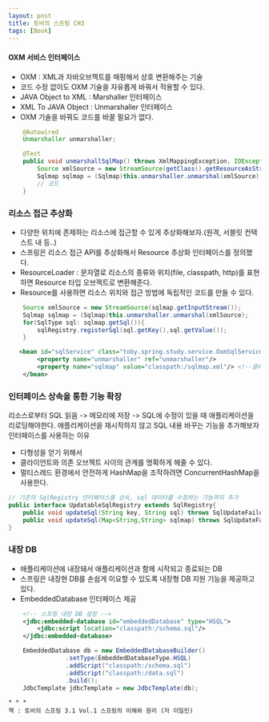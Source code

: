 ```yaml
---
layout: post
title: 토비의 스프링 CH3
tags: [Book]
---
```



#### OXM 서비스 인터페이스 
- OXM : XML과 자바오브젝트를 매핑해서 상호 변환해주는 기술
- 코드 수정 없이도 OXM 기술을 자유롭게 바꿔서 적용할 수 있다.
- JAVA Object to XML : Marshaller 인터페이스
- XML To JAVA Object : Unmarshaller 인터페이스
- OXM 기술을 바꿔도 코드를 바꿀 필요가 없다.

``` java
    @Autowired
    Unmarshaller unmarshaller;

    @Test
    public void unmarshallSqlMap() throws XmlMappingException, IOException {
        Source xmlSource = new StreamSource(getClass().getResourceAsStream("/sqlmap1.xml"));
        Sqlmap sqlmap = (Sqlmap)this.unmarshaller.unmarshal(xmlSource);
        // 코드
    }
```

### 리소스 접근 추상화
- 다양한 위치에 존제하는 리소스에 접근할 수 있게 추상화해보자.(원격, 서블릿 컨택스트 내 등..)
- 스프링은 리소스 접근 API를 추상화해서 Resource 추상화 인터페이스를 정의했다.
- ResourceLoader : 문자열로 리소스의 종류와 위치(file, classpath, http)를 표현하면 Resource 타입 오브젝트로 변환해준다.
- Resource를 사용하면 리소스 위치와 접근 방법에 독립적인 코드를 만들 수 있다.

``` java
    Source xmlSource = new StreamSource(sqlmap.getInputStream());
    Sqlmap sqlmap = (Sqlmap)this.unmarshaller.unmarshal(xmlSource);
    for(SqlType sql: sqlmap.getSql()){
        sqlRegistry.registerSql(sql.getKey(),sql.getValue());
    }
```

``` xml
   <bean id="sqlService" class="toby.spring.study.service.OxmSqlService">
        <property name="unmarshaller" ref="unmarshaller"/>
        <property name="sqlmap" value="classpath:/sqlmap.xml"/> <!--클래스패스를 사용해서 리소스에 접근-->
    </bean>
```

### 인터페이스 상속을 통한 기능 확장

리소스로부터 SQL 읽음 -> 메모리에 저장 -> SQL에 수정이 있을 때 애플리케이션을 리로딩해야한다.
애플리케이션을 재시작하지 않고 SQL 내용 바꾸는 기능을 추가해보자
인터페이스를 사용하는 이유 
- 다형성을 얻기 위해서
- 클라이언트와 의존 오브젝트 사이의 관계를 명확하게 해줄 수 있다.
- 멀티스레드 환경에서 안전하게 HashMap을 조작하려면 ConcurrentHashMap을 사용한다.

``` java
// 기존의 SqlRegistry 인터페이스를 상속, sql 데이터를 수정하는 기능까지 추가
public interface UpdatableSqlRegistry extends SqlRegistry{
    public void updateSql(String key, String sql) throws SqlUpdateFailureException;
    public void updateSql(Map<String,String> sqlmap) throws SqlUpdateFailureException;
}
```

### 내장 DB

- 애플리케이션에 내장돼서 애플리케이션과 함께 시작되고 종료되는 DB
- 스프링은 내장현 DB를 손쉽게 이요할 수 있도록 내장형 DB 지원 기능을 제공하고 있다.
- EmbeddedDatabase 인터페이스 제공

``` xml
    <!-- 스프링 내장 DB 설정 -->
    <jdbc:embedded-database id="embeddedDatabase" type="HSQL">
        <jdbc:script location="classpath:/schema.sql"/>
    </jdbc:embedded-database>
```

``` java
    EmbeddedDatabase db = new EmbeddedDatabaseBuilder()
                .setType(EmbeddedDatabaseType.HSQL)
                .addScript("classpath:/schema.sql")
                .addScript("classpath:/data.sql")
                .build();
    JdbcTemplate jdbcTemplate = new JdbcTemplate(db);
```

```
* * *
책 : 토비의 스프링 3.1 Vol.1 스프링의 이해와 원리 (저 이일민)